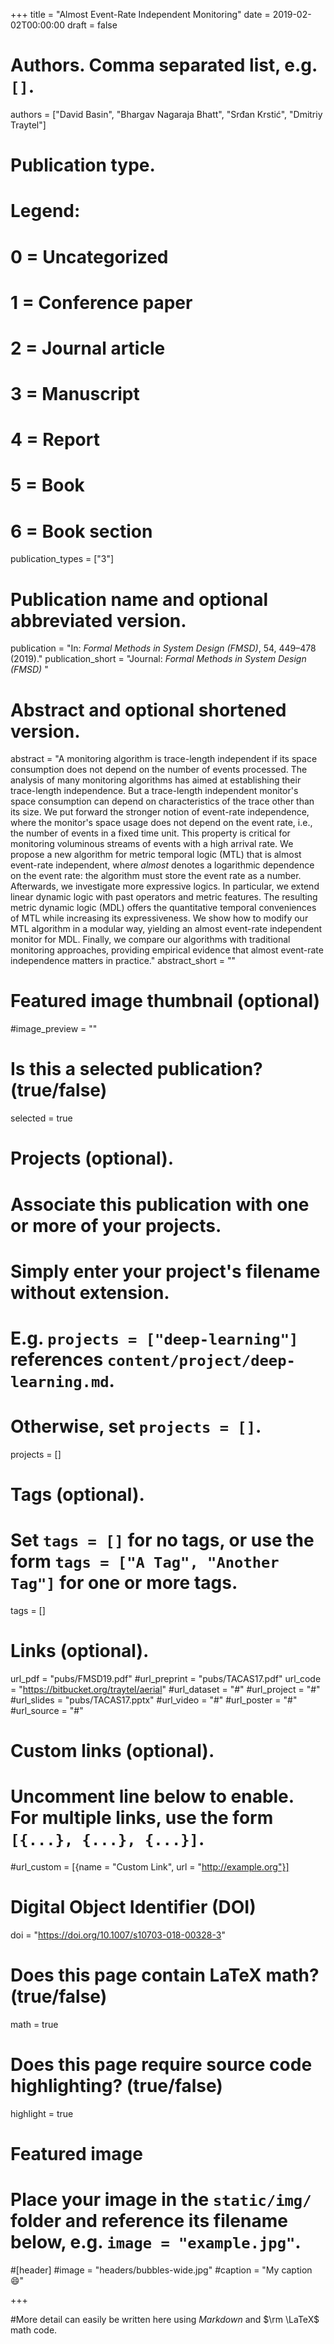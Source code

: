 +++
title = "Almost Event-Rate Independent Monitoring"
date = 2019-02-02T00:00:00
draft = false

# Authors. Comma separated list, e.g. `[]`.
authors = ["David Basin", "Bhargav Nagaraja Bhatt", "Sr&#273;an Krsti&#263;", "Dmitriy Traytel"]

# Publication type.
# Legend:
# 0 = Uncategorized
# 1 = Conference paper
# 2 = Journal article
# 3 = Manuscript
# 4 = Report
# 5 = Book
# 6 = Book section
publication_types = ["3"]

# Publication name and optional abbreviated version.
publication = "In: *Formal Methods in System Design (FMSD)*,  54, 449–478 (2019)."
publication_short = "Journal: *Formal Methods in System Design (FMSD)* "
# Abstract and optional shortened version.

abstract = "A monitoring algorithm is trace-length independent if its space consumption does not depend on the number of events processed. The analysis of many monitoring algorithms has aimed at establishing their trace-length independence. But a trace-length independent monitor's space consumption can depend on characteristics of the trace other than its size. We put forward the stronger notion of event-rate independence, where the monitor's space usage does not depend on the event rate, i.e., the number of events in a fixed time unit. This property is critical for monitoring voluminous streams of events with a high arrival rate. We propose a new algorithm for metric temporal logic (MTL) that is almost event-rate independent, where *almost* denotes a logarithmic dependence on the event rate: the algorithm must store the event rate as a number. Afterwards, we investigate more expressive logics. In particular, we extend linear dynamic logic with past operators and metric features. The resulting metric dynamic logic (MDL) offers the quantitative temporal conveniences of MTL while increasing its expressiveness. We show how to modify our MTL algorithm in a modular way, yielding an almost event-rate independent monitor for MDL. Finally, we compare our algorithms with traditional monitoring approaches, providing empirical evidence that almost event-rate independence matters in practice."
abstract_short = ""

# Featured image thumbnail (optional)
#image_preview = ""

# Is this a selected publication? (true/false)
selected = true

# Projects (optional).
#   Associate this publication with one or more of your projects.
#   Simply enter your project's filename without extension.
#   E.g. `projects = ["deep-learning"]` references `content/project/deep-learning.md`.
#   Otherwise, set `projects = []`.
projects = []

# Tags (optional).
#   Set `tags = []` for no tags, or use the form `tags = ["A Tag", "Another Tag"]` for one or more tags.
tags = []

# Links (optional).
url_pdf = "pubs/FMSD19.pdf"
#url_preprint = "pubs/TACAS17.pdf"
url_code = "https://bitbucket.org/traytel/aerial"
#url_dataset = "#"
#url_project = "#"
#url_slides = "pubs/TACAS17.pptx"
#url_video = "#"
#url_poster = "#"
#url_source = "#"

# Custom links (optional).
#   Uncomment line below to enable. For multiple links, use the form `[{...}, {...}, {...}]`.
#url_custom = [{name = "Custom Link", url = "http://example.org"}]

# Digital Object Identifier (DOI)
doi = "https://doi.org/10.1007/s10703-018-00328-3"

# Does this page contain LaTeX math? (true/false)
math = true

# Does this page require source code highlighting? (true/false)
highlight = true

# Featured image
# Place your image in the `static/img/` folder and reference its filename below, e.g. `image = "example.jpg"`.
#[header]
#image = "headers/bubbles-wide.jpg"
#caption = "My caption :smile:"

+++

#More detail can easily be written here using *Markdown* and $\rm \LaTeX$ math code.
